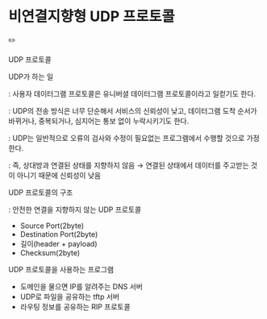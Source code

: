 # 비연결지향형 UDP 프로토콜

<aside>
✏️

UDP 프로토콜

UDP가 하는 일

: 사용자 데이터그램 프로토콜은 유니버셜 데이터그램 프로토콜이라고 일컫기도 한다.

: UDP의 전송 방식은 너무 단순해서 서비스의 신뢰성이 낮고, 데이터그램 도착 순서가 바뀌거나, 중복되거나, 심지어는 통보 없이 누락시키기도 한다.

: UDP는 일반적으로 오류의 검사와 수정이 필요없는 프로그램에서 수행할 것으로 가정한다.

: 즉, 상대방과 연결된 상태를 지향하지 않음 → 연결된 상태에서 데이터를 주고받는 것이 아니기 때문에 신뢰성이 낮음

UDP 프로토콜의 구조

: 안전한 연결을 지향하지 않는 UDP 프로토콜

- Source Port(2byte)
- Destination Port(2byte)
- 길이(header + payload)
- Checksum(2byte)

UDP 프로토콜을 사용하는 프로그램

- 도메인을 물으면 IP를 알려주는 DNS 서버
- UDP로 파일을 공유하는 tftp 서버
- 라우팅 정보를 공유하는 RIP 프로토콜
</aside>